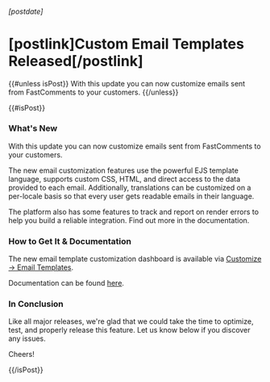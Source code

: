 ###### [postdate]
# [postlink]Custom Email Templates Released[/postlink]

{{#unless isPost}}
With this update you can now customize emails sent from FastComments to your customers.
{{/unless}}

{{#isPost}}

### What's New

With this update you can now customize emails sent from FastComments to your customers.

The new email customization features use the powerful EJS template language, supports custom CSS, HTML, and direct
access to the data provided to each email. Additionally, translations can be customized on a per-locale basis
so that every user gets readable emails in their language.

The platform also has some features to track and report on render errors to help you build
a reliable integration. Find out more in the documentation.

### How to Get It & Documentation

The new email template customization dashboard is available via [Customize -> Email Templates](https://fastcomments.com/auth/my-account/customize-email-templates).

Documentation can be found [here](https://docs.fastcomments.com/guide-email-templates.html).

### In Conclusion

Like all major releases, we're glad that we could take the time to optimize, test, and properly release this feature. Let us know
below if you discover any issues.

Cheers!

{{/isPost}}
